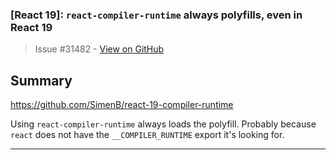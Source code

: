 ### [React 19]: `react-compiler-runtime` always polyfills, even in React 19

> Issue #31482 - [View on GitHub](https://github.com/facebook/react/issues/31482)

## Summary

https://github.com/SimenB/react-19-compiler-runtime

Using `react-compiler-runtime` always loads the polyfill. Probably because `react` does not have the `__COMPILER_RUNTIME` export it's looking for.

---

